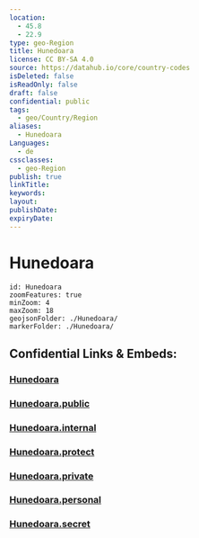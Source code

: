 ```yaml
---
location:
  - 45.8
  - 22.9
type: geo-Region
title: Hunedoara
license: CC BY-SA 4.0
source: https://datahub.io/core/country-codes
isDeleted: false
isReadOnly: false
draft: false
confidential: public
tags:
  - geo/Country/Region
aliases:
  - Hunedoara
Languages:
  - de
cssclasses:
  - geo-Region
publish: true
linkTitle:
keywords:
layout:
publishDate:
expiryDate:
---
```


# Hunedoara

```leaflet
id: Hunedoara
zoomFeatures: true 
minZoom: 4 
maxZoom: 18
geojsonFolder: ./Hunedoara/
markerFolder: ./Hunedoara/
```


## Confidential Links & Embeds: 

### [Hunedoara](/_Standards/Earth/Continent/Europe/Europe~East/Romania/Regions~Romania/Romania~Vest/Hunedoara.md) 

### [Hunedoara.public](/_public/Earth/Continent/Europe/Europe~East/Romania/Regions~Romania/Romania~Vest/Hunedoara.public.md) 

### [Hunedoara.internal](/_internal/Earth/Continent/Europe/Europe~East/Romania/Regions~Romania/Romania~Vest/Hunedoara.internal.md) 

### [Hunedoara.protect](/_protect/Earth/Continent/Europe/Europe~East/Romania/Regions~Romania/Romania~Vest/Hunedoara.protect.md) 

### [Hunedoara.private](/_private/Earth/Continent/Europe/Europe~East/Romania/Regions~Romania/Romania~Vest/Hunedoara.private.md) 

### [Hunedoara.personal](/_personal/Earth/Continent/Europe/Europe~East/Romania/Regions~Romania/Romania~Vest/Hunedoara.personal.md) 

### [Hunedoara.secret](/_secret/Earth/Continent/Europe/Europe~East/Romania/Regions~Romania/Romania~Vest/Hunedoara.secret.md)

